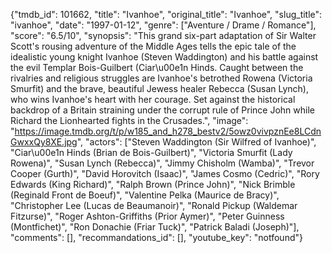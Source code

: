 {"tmdb_id": 101662, "title": "Ivanhoe", "original_title": "Ivanhoe", "slug_title": "ivanhoe", "date": "1997-01-12", "genre": ["Aventure / Drame / Romance"], "score": "6.5/10", "synopsis": "This grand six-part adaptation of Sir Walter Scott's rousing adventure of the Middle Ages tells the epic tale of the idealistic young knight Ivanhoe (Steven Waddington) and his battle against the evil Templar Bois-Guilbert (Ciar\u00e1n Hinds. Caught between the rivalries and religious struggles are Ivanhoe's betrothed Rowena (Victoria Smurfit) and the brave, beautiful Jewess healer Rebecca (Susan Lynch), who wins Ivanhoe's heart with her courage. Set against the historical backdrop of a Britain straining under the corrupt rule of Prince John while Richard the Lionhearted fights in the Crusades.", "image": "https://image.tmdb.org/t/p/w185_and_h278_bestv2/5owz0vivpznEe8LCdnGwxxQy8XE.jpg", "actors": ["Steven Waddington (Sir Wilfred of Ivanhoe)", "Ciar\u00e1n Hinds (Brian de Bois-Guilbert)", "Victoria Smurfit (Lady Rowena)", "Susan Lynch (Rebecca)", "Jimmy Chisholm (Wamba)", "Trevor Cooper (Gurth)", "David Horovitch (Isaac)", "James Cosmo (Cedric)", "Rory Edwards (King Richard)", "Ralph Brown (Prince John)", "Nick Brimble (Reginald Front de Boeuf)", "Valentine Pelka (Maurice de Bracy)", "Christopher Lee (Lucas de Beaumanoir)", "Ronald Pickup (Waldemar Fitzurse)", "Roger Ashton-Griffiths (Prior Aymer)", "Peter Guinness (Montfichet)", "Ron Donachie (Friar Tuck)", "Patrick Baladi (Joseph)"], "comments": [], "recommandations_id": [], "youtube_key": "notfound"}